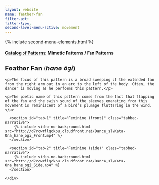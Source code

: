 ```yaml
---
layout: website
name: feather-fan
filter-act:
filter-type:
second-level-menu-active: movement
---
```

{% include second-menu-elements.html %}

<main class="page-content">
  <div class="text-container">
    <h4><a href="/movement#catalog">Catalog of Patterns:</a> Mimetic Patterns / Fan Patterns</h4>
    <h2>Feather Fan (<em>hane ōgi</em>)</h2>

    <p>The focus of this pattern is a broad sweeping of the extended fan from the right arm out in an arc to the left of the body. Often, the dancer is moving as he performs this pattern.</p>

    <p>The poetic name of this pattern comes from the fact that flapping of the fan and the swish sound of the sleeves emanating from this movement is reminiscent of a bird’s plumage fluttering in the wind.</p>

  </div>

<div class="tabs-container">
  <div class="tabs-container__links">
    <div class="wrapper">
      <div id="tabs"></div>
    </div>
  </div>
  <div class="tabs-container__content">
    <div class="wrapper">

      <section id="tab-1" title="Feminine (front)" class="tabbed-narrative">
        {% include video-no-background.html src="http://d7rcwrflqckpu.cloudfront.net/Dance_sl/Kata-Ona_hane_ogi_Front.mp4" %}
      </section>

      <section id="tab-2" title="Feminine (side)" class="tabbed-narrative">
        {% include video-no-background.html src="http://d7rcwrflqckpu.cloudfront.net/Dance_sl/Kata-Ona_hane_ogi_Side.mp4" %}
      </section>

    </div>
  </div>
</div>
</main>
